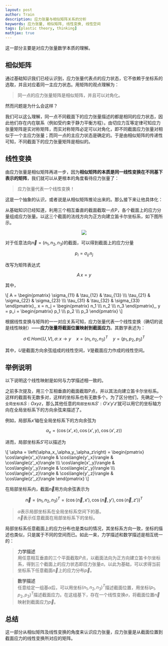 ```yaml
---
layout: post
author: Train
description: 应力张量与相似矩阵关系的分析
keywords: 应力张量, 相似矩阵, 线性变换, 线性空间
tags: [plastic theory, thinking]
mathjax: true
---
```


这一部分主要是对应力张量数学本质的理解。

## 相似矩阵

通过基础知识我们已经认识到，应力张量代表点的应力状态，它不依赖于坐标系的选取，并且对应着同一主应力状态。用矩阵的观点理解为：

> 同一点的应力张量矩阵是相似矩阵，并且可以对角化。

然而问题是为什么会这样？

我们可以这么理解，同一点不同截面下的应力张量描述的都是相同的应力状态，因此他们存在内在联系（例如受约束于静力平衡方程）。由切应力互等定律可知应力张量矩阵是实对称矩阵，而实对称矩阵必定可以对角化，即不同截面应力张量对相似于一个主应力张量；而同一点的主应力状态是确定的。于是由相似矩阵的传递性可知，不同截面下的应力张量矩阵是相似的。

## 线性变换

由应力张量是相似矩阵再进一步，因为**相似矩阵的本质是同一线性变换在不同基下表示的矩阵**，我们就可以从更根本的角度看待应力张量了：

> 应力张量代表一个线性变换！

这是一个抽象的认识，或者说是从相似矩阵推论出来的。那么接下来让他具体化：

从基础知识已经知道，利用三个相互垂直的截面截取一点P，各个截面上的应力分量组成应力张量。以这三个截面的法线方向为正方向建立笛卡尔坐标系，如下图所示。

<div align='center'><img src="{{ "/images/2013-07-30-05.png" | prepend: site.baseurl }}"></div>

对于任意法向$\vec{n}=(n_1,\,n_2,\,n_3)$的截面，可以得到截面上的应力分量

$$p_i = \sigma_{ij}\,n_j$$

改写为矩阵表达式

$$A\,x = y$$

其中，

\\[
A = 
\begin{pmatrix}
\sigma_{11} & \tau_{12} & \tau_{13} \\\\\\
\tau_{21} & \sigma_{22} & \sigma_{23} \\\\\\
\tau_{31} & \tau_{32} & \sigma_{33}
\end{pmatrix}\,,
x = n_j = \begin{pmatrix}
n_1 \\\\\\
n_2 \\\\\\
n_3
\end{pmatrix}\,,
y = p_i = \begin{pmatrix}
p_1 \\\\\\
p_2 \\\\\\
p_3
\end{pmatrix}
\\]

根据线性变换与矩阵的一一对应关系可知，应力张量代表一个线性变换（确切的说是线性映射）——**应力张量将截面位置映射到截面应力**。其数学表述为：

$$\sigma\,\in \, Hom(U,\,V),\,\sigma:\,x \rightarrow y \quad x=\left(n_1,\,n_2,\,n_3\right)^T \quad y=\left(p_1,\,p_2,\,p_3\right)^T$$

其中，$U$是截面方向余弦组成的线性空间，$V$是截面应力作成的线性空间。

## 举例说明

以下说明这个线性映射是如何与力学描述相一致的。

之前多次提及，用三个互相垂直的截面截取P点，并以其法向建立笛卡尔坐标系。这样的截面有无数多对，这样的坐标系也有无数多个。为了区分他们，先确定一个`全局坐标系`$S:Oxyz$，那么其他任意的`局部坐标系`$S':O'x'y'z'$就可以用它的坐标轴方向在全局坐标系下的方向余弦来描述了。

例如，局部系$x'$轴在全局坐标系下的方向余弦为

$$\alpha_x = \left(\cos\langle{x',\,x}\rangle,\,\cos\langle{x',\,y}\rangle,\,\cos\langle{x',\,z}\rangle\right)$$

进而，局部坐标系$S'$可以描述为

\\[
\alpha = \left(\alpha_x,\,\alpha_y,\,\alpha_z\right) = 
\begin{pmatrix}
\cos\langle{x',\,x}\rangle & \cos\langle{y',\,x}\rangle & \cos\langle{z',\,x}\rangle \\\\\\
\cos\langle{x',\,y}\rangle & \cos\langle{y',\,y}\rangle & \cos\langle{z',\,y}\rangle \\\\\\
\cos\langle{x',\,z}\rangle & \cos\langle{y',\,z}\rangle & \cos\langle{z',\,z}\rangle
\end{pmatrix}
\\]

在局部坐标系内，截面$\vec{n}$用方向余弦表示为

$$\vec{n}=\left(n_1,\,n_2,\,n_3\right)^T = \left(\cos\langle{\vec{n},\,x'}\rangle,\,\cos\langle{\vec{n},\,y'}\rangle,\,\cos\langle{\vec{n},\,z'}\rangle\right)^T$$

> $\alpha$表示局部坐标系在全局坐标系空间下的基。  
> $\vec{n}$表示任意截面在局部坐标系下的坐标。

局部坐标系任意截面上的应力分布也是类似的情况，其坐标系方向一致，坐标的描述也类似，只是属于不同的空间而已。如此一来，力学描述和数学描述是相互统一的：

> **力学描述**  
> 用任意相互垂直的三个平面截取$P$点，以截面法向为正方向建立笛卡尔坐标系，得到三个截面上的应力状态即应力张量$\sigma$。以此为基础，可以求得当前坐标系下任意截面$\vec{n}$上的应力分布$\vec{p}$。 

> **数学描述**  
> 任意给定一组基$\alpha$后，可以用坐标$\left(n_1,\,n_2,\,n_3\right)^T$描述截面位置，用坐标$\left(p_1,\,p_2,\,p_3\right)^T$描述截面应力。在这组基下，存在一个线性变换$\sigma$，将截面位置$\vec{n}$映射到截面应力$\vec{p}$。

## 总结

这一部分从相似矩阵及线性变换的角度来认识应力张量，应力张量是从截面位置到截面应力的线性变换所对应的矩阵。